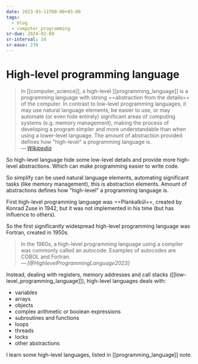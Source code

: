 ```yaml
---
date: 2023-03-11T00:00+03:00
tags:
  - blog
  - computer_programming
sr-due: 2024-02-09
sr-interval: 14
sr-ease: 239
---
```


# High-level programming language

> In [[computer_science]], a high-level [[programming_language]] is a
> programming language with strong ==abstraction from the details== of the
> computer. In contrast to low-level programming languages, it may use natural
> language elements, be easier to use, or may automate (or even hide entirely)
> significant areas of computing systems (e.g. memory management), making the
> process of developing a program simpler and more understandable than when
> using a lower-level language. The amount of abstraction provided defines how
> "high-level" a programming language is.\
> — <cite>[Wikipedia](https://en.wikipedia.org/wiki/High-level_programming_language)</cite>

So high-level language hide some low-level details and provide more high-level
abstractions. Which can make programming easier to write code.

So simplify can be used natural language elements, automating significant tasks
(like memory management), this is abstraction elements. Amount of abstractions
defines how "high-level" a programming language is.

First high-level programming language was ==Plankalkül==, created by Konrad Zuse
in 1942, but it was not implemented in his time (but has influence to others).

So the first significantly widespread high-level programming language was
Fortran, created in 1950s.

> In the 1960s, a high-level programming language using a compiler was commonly
> called an autocode. Examples of autocodes are COBOL and Fortran.\
> — <cite>[@HighlevelProgrammingLanguage2023]</cite>

Instead, dealing with registers, memory addresses and call stacks
([[low-level_programming_language]]), high-level languages deals with:

- variables
- arrays
- objects
- complex arithmetic or boolean expressions
- subroutines and functions
- loops
- threads
- locks
- other abstractions

I learn some high-level languages, listed in [[programming_language]] note.
